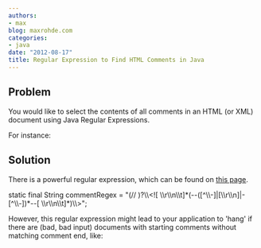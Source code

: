 ```yaml
---
authors:
- max
blog: maxrohde.com
categories:
- java
date: "2012-08-17"
title: Regular Expression to Find HTML Comments in Java
---
```


## Problem

You would like to select the contents of all comments in an HTML (or XML) document using Java Regular Expressions.

For instance:

<html>

<!-- FOR ME TO SELECT -->

</html>

## Solution

There is a powerful regular expression, which can be found on [this page](http://ostermiller.org/findhtmlcomment.html).

static final String commentRegex = "(// )?\\\\<!\[ \\\\r\\\\n\\\\t\]\*(--(\[^\\\\-\]|\[\\\\r\\\\n\]|-\[^\\\\-\])\*--\[ \\\\r\\\\n\\\\t\]\*)\\\\>";

However, this regular expression might lead to your application to 'hang' if there are (bad, bad input) documents with starting comments without matching comment end, like:

<html>

<!-- I AM SO EVIL

</html>

To prevent your application to hang in this case, you can search for the beginnings and ends of comments with two separate matchers:

static final String matchCommentStart = "\\\\<!\[ \\\\r\\\\n\\\\t\]\*--";

static final String matchCommentEnd = "--\[ \\\\r\\\\n\\\\t\]\*\\\\>";

You can find a live example for this code in [this class](https://github.com/mxro/ajMicroSync/blob/master/ajMicroSync/src/main/java/aj/apps/microsync/internal/engine/SyncEngine.java).